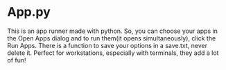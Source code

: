 # App.py
This is an app runner made with python.
So, you can choose your apps in the Open Apps dialog and to run them(it opens simultaneously), click the Run Apps. There is a function to save your options in a save.txt, never delete it.
Perfect for workstations, especially with terminals, they add a lot of fun!
